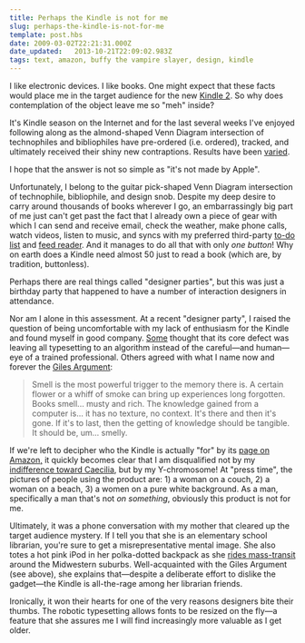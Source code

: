 ```yaml
---
title: Perhaps the Kindle is not for me
slug: perhaps-the-kindle-is-not-for-me
template: post.hbs
date: 2009-03-02T22:21:31.000Z
date_updated:   2013-10-21T22:09:02.983Z
tags: text, amazon, buffy the vampire slayer, design, kindle
---
```


I like electronic devices. I like books. One might expect that these facts would place me in the target audience for the new <a href="http://www.amazon.com/Kindle-Amazons-Wireless-Reading-Generation/dp/B00154JDAI/">Kindle 2</a>. So why does contemplation of the object leave me so "meh" inside?<!--more-->

It's Kindle season on the Internet and for the last several weeks I've enjoyed following along as the almond-shaped Venn Diagram intersection of technophiles and bibliophiles have pre-ordered (i.e. ordered), tracked, and ultimately received their shiny new contraptions. Results have been <a href="http://twitter.com/al3x/status/1256595683">varied</a>.

<p class="aside">I hope that the answer is not so simple as "it's not made by Apple".</p>

Unfortunately, I belong to the guitar pick-shaped Venn Diagram intersection of technophile, bibliophile, and design snob. Despite my deep desire to carry around thousands of books wherever I go, an embarrassingly big part of me just can't get past the fact that I already own a piece of gear with which I can send and receive email, check the weather, make phone calls, watch videos, listen to music, and syncs with my preferred third-party <a href="http://culturedcode.com/things/iphone/">to-do list</a> and <a href="http://www.newsgator.com/individuals/default.aspx">feed reader</a>. And it manages to do all that with only <em>one button</em>! Why on earth does a Kindle need almost 50 just to read a book (which are, by tradition, buttonless).

<p class="aside">Perhaps there are real things called "designer parties", but this was just a birthday party that happened to have a number of interaction designers in attendance.</p>

Nor am I alone in this assessment. At a recent "designer party", I raised the question of being uncomfortable with my lack of enthusiasm for the Kindle and found myself in good company. <a href="http://crutchdesign.com/">Some</a> thought that its core defect was leaving all typesetting to an algorithm instead of the careful&mdash;and human&mdash;eye of a trained professional. Others agreed with what I name now and forever the <a href="http://buffyguide.com/episodes/irobot.shtml">Giles Argument</a>:

<blockquote>Smell is the most powerful trigger to the memory there is. A certain flower or a whiff of smoke can bring up experiences long forgotten. Books smell... musty and rich. The knowledge gained from a computer is... it has no texture, no context. It's there and then it's gone. If it's to last, then the getting of knowledge should be tangible. It should be, um... smelly.</blockquote>

If we're left to decipher who the Kindle is actually "for" by its <a href="http://www.amazon.com/Kindle-Amazons-Wireless-Reading-Generation/dp/B00154JDAI/">page on Amazon,</a> it quickly becomes clear that I am disqualified not by my <a href="http://new.myfonts.com/fonts/linotype/pmn-caecilia/">indifference toward Caecilia</a>, but by my Y-chromosome! At "press time", the pictures of people using the product are: 1) a woman on a couch, 2) a woman on a beach, 3) a women on a pure white background. As a man, specifically a man that's not <em>on something</em>, obviously this product is not for me.

Ultimately, it was a phone conversation with my mother that cleared up the target audience mystery. If I tell you that she is an elementary school librarian, you're sure to get a misrepresentative mental image. She also totes a hot pink iPod in her polka-dotted backpack as she <a href="http://www.gocitybus.com/">rides mass-transit</a> around the Midwestern suburbs. Well-acquainted with the Giles Argument (see above), she explains that&mdash;despite a deliberate effort to dislike the gadget&mdash;the Kindle is all-the-rage among her librarian friends.

Ironically, it won their hearts for one of the very reasons designers bite their thumbs. The robotic typesetting allows fonts to be resized on the fly&mdash;a feature that she assures me I will find increasingly more valuable as I get older.
